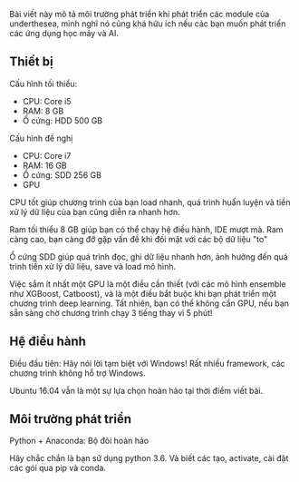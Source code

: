 Bài viết này mô tả môi trường phát triển khi phát triển các module của underthesea, mình nghĩ nó cũng khá hữu ích nếu các bạn muốn phát triển các ứng dụng học máy và AI.

## Thiết bị

Cấu hình tối thiểu:

* CPU: Core i5
* RAM: 8 GB
* Ổ cứng: HDD 500 GB

Cấu hình đề nghị

* CPU: Core i7
* RAM: 16 GB
* Ổ cứng: SDD 256 GB
* GPU

CPU tốt giúp chương trình của bạn load nhanh, quá trình huấn luyện và tiền xử lý dữ liệu của bạn cũng diễn ra nhanh hơn.

Ram tối thiểu 8 GB giúp bạn có thể chạy hệ điều hành, IDE mượt mà. Ram càng cao, bạn càng đỡ gặp vấn đề khi đối mặt với các bộ dữ liệu "to"

Ổ cứng SDD giúp quá trình đọc, ghi dữ liệu nhanh hơn, ảnh hưởng đến quá trình tiền xử lý dữ liệu, save và load mô hình.

Việc sắm ít nhất một GPU là một điều cần thiết (với các mô hình ensemble như XGBoost, Catboost), và là một điều bắt buộc khi bạn phát triển một chương trình deep learning. Tất nhiên, bạn có thể không cần GPU, nếu bạn sẵn sàng chờ chương trình chạy 3 tiếng thay vì 5 phút!

## Hệ điều hành

Điều đầu tiên: Hãy nói lời tạm biệt với Windows! Rất nhiều framework, các chương trình không hỗ trợ Windows. 

Ubuntu 16.04 vẫn là một sự lựa chọn hoàn hảo tại thời điểm viết bài.

## Môi trường phát triển

Python + Anaconda: Bộ đôi hoàn hảo

Hãy chắc chắn là bạn sử dụng python 3.6. Và biết các tạo, activate, cài đặt các gói qua pip và conda.